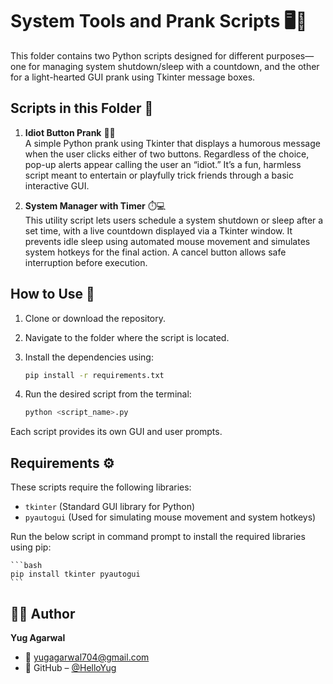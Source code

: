 # System Tools and Prank Scripts 🖥️🤣

This folder contains two Python scripts designed for different purposes—one for managing system shutdown/sleep with a countdown, and the other for a light-hearted GUI prank using Tkinter message boxes.

## Scripts in this Folder 📂

1. **Idiot Button Prank** 🤪🔘  
   A simple Python prank using Tkinter that displays a humorous message when the user clicks either of two buttons. Regardless of the choice, pop-up alerts appear calling the user an “idiot.” It’s a fun, harmless script meant to entertain or playfully trick friends through a basic interactive GUI.

2. **System Manager with Timer** ⏱️💻  
   This utility script lets users schedule a system shutdown or sleep after a set time, with a live countdown displayed via a Tkinter window. It prevents idle sleep using automated mouse movement and simulates system hotkeys for the final action. A cancel button allows safe interruption before execution.


## How to Use 🚀

1. Clone or download the repository.
2. Navigate to the folder where the script is located.
3. Install the dependencies using:

    ```bash
    pip install -r requirements.txt
    ```

4. Run the desired script from the terminal:

    ```bash
    python <script_name>.py
    ```

Each script provides its own GUI and user prompts.

## Requirements ⚙️

These scripts require the following libraries:

- `tkinter` (Standard GUI library for Python)
- `pyautogui` (Used for simulating mouse movement and system hotkeys)

Run the below script in command prompt to install the required libraries using pip:

    ```bash
    pip install tkinter pyautogui
    ```

## 👨‍💻 Author

**Yug Agarwal**  
- 📧 [yugagarwal704@gmail.com](mailto:yugagarwal704@gmail.com)  
- 🔗 GitHub – [@HelloYug](https://github.com/HelloYug)